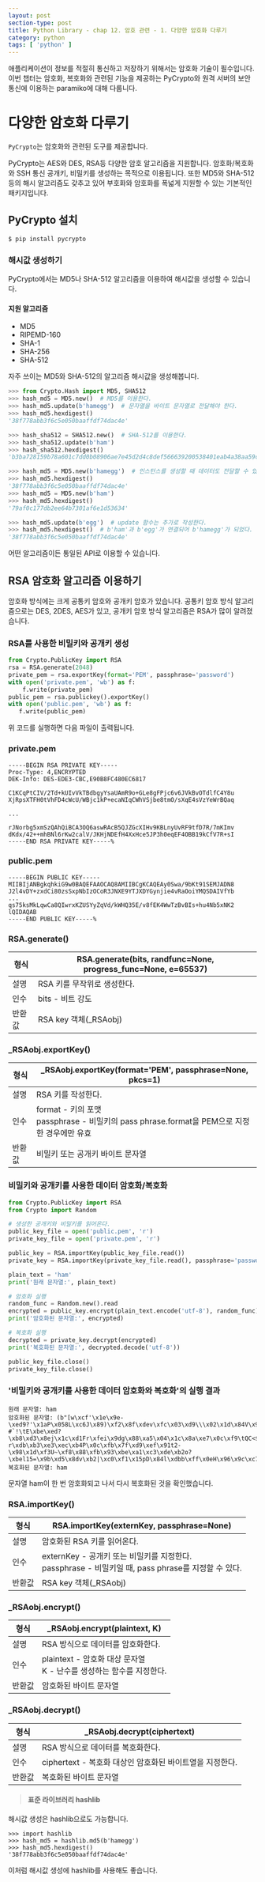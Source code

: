 ```yaml
---
layout: post
section-type: post
title: Python Library - chap 12. 암호 관련 - 1. 다양한 암호화 다루기
category: python
tags: [ 'python' ]
---
```


애플리케이션이 정보를 적절히 통신하고 저장하기 위해서는 암호화 기술이 필수입니다. 이번 챕터는 암호화, 복호화와 관련된 기능을 제공하는 PyCrypto와 원격 서버의 보안 통신에 이용하는 paramiko에 대해 다룹니다.

# 다양한 암호화 다루기
`PyCrypto`는 암호화와 관련된 도구를 제공합니다.  

PyCrypto는 AES와 DES, RSA등 다양한 암호 알고리즘을 지원합니다. 암호화/복호화와 SSH 통신 공개키, 비밀키를 생성하는 목적으로 이용됩니다. 또한 MD5와 SHA-512 등의 해시 알고리즘도 갖추고 있어 부호화와 암호화를 폭넓게 지원할 수 있는 기본적인 패키지입니다.

## PyCrypto 설치

```
$ pip install pycrypto
```

### 해시값 생성하기
PyCrypto에서는 MD5나 SHA-512 알고리즘을 이용하여 해시값을 생성할 수 있습니다.

#### 지원 알고리즘

- MD5
- RIPEMD-160
- SHA-1
- SHA-256
- SHA-512

자주 쓰이는 MD5와 SHA-512의 알고리즘 해시값을 생성해봅니다.

```Python
>>> from Crypto.Hash import MD5, SHA512
>>> hash_md5 = MD5.new()  # MD5를 이용한다.
>>> hash_md5.update(b'hamegg')  # 문자열을 바이트 문자열로 전달해야 한다.
>>> hash_md5.hexdigest()
'38f778abb3f6c5e050baaffdf74dac4e'

>>> hash_sha512 = SHA512.new()  # SHA-512를 이용한다.
>>> hash_sha512.update(b'ham')
>>> hash_sha512.hexdigest()
'b3ba728159b78a601c7dd0b08906ae7e45d2d4c8def566639200538401eab4a38aa59c60d45478d90c2d823e56f2a727059ab1a2feab7935a804e75c86da4e19'

>>> hash_md5 = MD5.new(b'hamegg')  # 인스턴스를 생성할 때 데이터도 전달할 수 있다.
>>> hash_md5.hexdigest()
'38f778abb3f6c5e050baaffdf74dac4e'
>>> hash_md5 = MD5.new(b'ham')
>>> hash_md5.hexdigest()
'79af0c177db2ee64b7301af6e1d53634'

>>> hash_md5.update(b'egg')  # update 함수는 추가로 작성한다.
>>> hash_md5.hexdigest()  # b'ham'과 b'egg'가 연결되어 b'hamegg'가 되었다.
'38f778abb3f6c5e050baaffdf74dac4e'
```

어떤 알고리즘이든 통일된 API로 이용할 수 있습니다.

## RSA 암호화 알고리즘 이용하기
암호화 방식에는 크게 공통키 암호와 공개키 암호가 있습니다. 공통키 암호 방식 알고리즘으로는 DES, 2DES, AES가 있고, 공개키 암호 방식 알고리즘은 RSA가 많이 알려졌습니다.

### RSA를 사용한 비밀키와 공개키 생성

```Python
from Crypto.PublicKey import RSA
rsa = RSA.generate(2048)
private_pem = rsa.exportKey(format='PEM', passphrase='password')
with open('private.pem', 'wb') as f:
    f.write(private_pem)
public_pem = rsa.publickey().exportKey()
with open('public.pem', 'wb') as f:
   f.write(public_pem)
```
위 코드를 실행하면 다음 파일이 출력됩니다.

### private.pem
```pem
-----BEGIN RSA PRIVATE KEY-----
Proc-Type: 4,ENCRYPTED
DEK-Info: DES-EDE3-CBC,E90B8FC480EC6817

C1KCqPtCIV/2Td+kUIvVkTBdbgyYsaUAmR9o+GLe8gFPjc6v6JVkBvOTdlfC4Y8u
XjRpsXTFH0tVhFD4cWcU/WBjc1kP+ecaNIqCWhVSjbe8tmO/sXqE4sVzYeWrBQaq

...

rJNorbg5xmSzQAhQiBCA3OQ6aswRAcB5QJZGcXIHv9KBLnyUvRF9tfD7R/7mKImv
dKdx/42++mhBNl6rKw2calV/JKHjNDEfH4XxHce5JP3h0eqEF4OBB19kCfV7R+sI
-----END RSA PRIVATE KEY-----%
```

### public.pem
```pem
-----BEGIN PUBLIC KEY-----
MIIBIjANBgkqhkiG9w0BAQEFAAOCAQ8AMIIBCgKCAQEAy0Swa/9bKt91SEMJADN8
J2l4vDY+zxdCi80zsSxpNbIzOCoR3JNXE9YTJXDYGynjie4vRaOoiYMQSDAIVfYb
...
qs75ksMkLqwCa8QIwrxKZUSYyZqVd/kWHQ35E/v8fEK4WwTzBvBIs+hu4Nb5xNK2
lQIDAQAB
-----END PUBLIC KEY-----%
```

### RSA.generate()

형식 | RSA.generate(bits, randfunc=None, progress_func=None, e=65537)
---|---
설명 | RSA 키를 무작위로 생성한다.
인수 | bits - 비트 강도
반환값 | RSA key 객체(\_RSAobj)

### \_RSAobj.exportKey()

형식 | \_RSAobj.exportKey(format='PEM', passphrase=None, pkcs=1)
---|---
설명 | RSA 키를 작성한다.
인수 | format - 키의 포맷 <br> passphrase - 비밀키의 pass phrase.format을 PEM으로 지정한 경우에만 유효
반환값 | 비밀키 또는 공개키 바이트 문자열

### 비밀키와 공개키를 사용한 데이터 암호화/복호화

```Python
from Crypto.PublicKey import RSA
from Crypto import Random

# 생성한 공개키와 비밀키를 읽어온다.
public_key_file = open('public.pem', 'r')
private_key_file = open('private.pem', 'r')

public_key = RSA.importKey(public_key_file.read())
private_key = RSA.importKey(private_key_file.read(), passphrase='password')

plain_text = 'ham'
print('원래 문자열:', plain_text)

# 암호화 실행
random_func = Random.new().read
encrypted = public_key.encrypt(plain_text.encode('utf-8'), random_func)
print('암호화된 문자열:', encrypted)

# 복호화 실행
decrypted = private_key.decrypt(encrypted)
print('복호화된 문자열:', decrypted.decode('utf-8'))

public_key_file.close()
private_key_file.close()
```

### '비밀키와 공개키를 사용한 데이터 암호화와 복호화'의 실행 결과

```
원래 문자열: ham
암호화된 문자열: (b"[w\xcf'\x1e\x9e-\xed9?'\x1aP\x058L\xc6J\x89)\xf2\x8f\xdev\xfc\x03\xd9\\\x02\x1d\x84V\x9a\x1eC\x80\xcc\x9b\x81\x83+}\xaev\xd8+\xc9\xef\xe6\xa6\xf3n=\x84*C\x902<\x03\xfd\xab\xbe\xa3\x8e\xb8\xbd\xa2\xe0RO\t\xd5o\x1d\x80\xfd\xaes<\x8c\xe6\x01\x168\xe0`\xa0\xf9\x91K\x04\xf4\xedcI^\xb3\x95+\xf0\xf8?#`!\tE\xbe\xed?\xb8\xd3\x8ej\x1c\xd1Fr\xfei\x9dg\x88\xa5\x04\x1c\x8a\xe7\x0c\xf9\tQC<$\x1f\xd7\xa26,\xd2i\xf7'TRq\x14\xb3\xb4\xd0\x91\xae9o\\\x18\xa7\x95\x93b\xbdh_\x9e\x9f\x7f}\xbc7\x87?r\xdb\xb3\xe3\xec\xb4P\x0c\xfb\x7f\xd9\xef\x91t2-\x98\x1d\xf3U~\xf8\x88\xfb\x93\xbe\xa1\xc3\xde\xb2o?\xbel15=\x9b\xd5\x8dv\xb2|\xc0\xf1\x15pD\x84l\xdbb\xff\x0eH\x96\x9c\xc7\x82\x08C\xf6\xda\xfb\xc36sv\x91\xe1d\x03\x81\xc0E\x1b\x1f\x91\x15\xc7\x96O\xb4",)
복호화된 문자열: ham
```

문자열 ham이 한 번 암호화되고 나서 다시 복호화된 것을 확인했습니다.

### RSA.importKey()

형식 | RSA.importKey(externKey, passphrase=None)
---|---
설명 | 암호화된 RSA 키를 읽어온다.
인수 | externKey -  공개키 또는 비밀키를 지정한다. <br> passphrase - 비밀키일 때, pass phrase를 지정할 수 있다.
반환값 | RSA key 객체(\_RSAobj)

### \_RSAobj.encrypt()

형식 | \_RSAobj.encrypt(plaintext, K)
---|---
설명 | RSA 방식으로 데이터를 암호화한다.
인수 | plaintext - 암호화 대상 문자열 <br> K - 난수를 생성하는 함수를 지정한다.
반환값 | 암호화된 바이트 문자열

### \_RSAobj.decrypt()

형식 | \_RSAobj.decrypt(ciphertext)
---|---
설명 | RSA 방식으로 데이터를 복호화한다.
인수 | ciphertext - 복호화 대상인 암호화된 바이트열을 지정한다.
반환값 | 복호화된 바이트 문자열

> #### 표준 라이브러리 hashlib  
해시값 생성은 hashlib으로도 가능합니다.
```
>>> import hashlib
>>> hash_md5 = hashlib.md5(b'hamegg')
>>> hash_md5.hexdigest()
'38f778abb3f6c5e050baaffdf74dac4e'
```
이처럼 해시값 생성에 hashlib를 사용해도 좋습니다.
